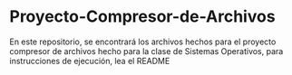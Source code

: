 # Proyecto-Compresor-de-Archivos
En este repositorio, se encontrará los archivos hechos para el proyecto compresor de archivos hecho para la clase de Sistemas Operativos, para instrucciones de ejecución, lea el README
